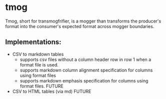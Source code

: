 tmog
=======

Tmog, short for  transmogfrifier, is a  mogger than transforms the producer's format into the consumer's expected format across mogger boundaries.

## Implementations:
* CSV to markdown tables
    * supports csv files without a column header row in row 1 when a format file is used.
    * supports markdown column alignment specification for columns using format files
    * supports markdown emphasis specification for columns using format files. FUTURE
* CSV to HTML tables (via md) FUTURE
